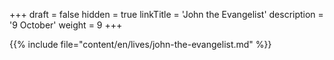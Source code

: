+++
draft = false
hidden = true
linkTitle = 'John the Evangelist'
description = '9 October'
weight = 9
+++

{{% include file="content/en/lives/john-the-evangelist.md" %}}
